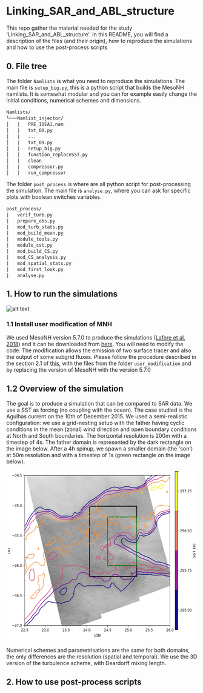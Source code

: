 # Linking_SAR_and_ABL_structure

This repo gather the material needed for the study 'Linking_SAR_and_ABL_structure'.
In this README, you will find a description of the files (and their origin), how to reproduce the simulations and how to use the post-process scripts

## 0. File tree
The folder `Namlists` is what you need to reproduce the simulations. The main file is `setup_big.py`, this is a python script that builds the MesoNH namlists. It is somewhat modular and you can for example easily change the initial conditions, numerical schemes and dimensions.
```
Namlists/
└───Namlist_injector/
│   |   PRE_IDEA1.nam
│   |   txt_00.py
│   |   ...
│   |   txt_09.py
│   |   setup_big.py
│   |   function_replaceSST.py
│   |   clean
│   |   compressor.py
│   |   run_compressor
```

The folder `post_process` is where are all python script for post-processing the simulation. The main file is `analyse.py`, where you can ask for specific plots with boolean switches variables.
```
post_process/
|   verif_turb.py
|   prepare_obs.py
|   mod_turb_stats.py
|   mod_build_mean.py
|   module_tools.py
|   module_cst.py
|   mod_build_CS.py
|   mod_CS_analysis.py
|   mod_spatial_stats.py
|   mod_first_look.py
|   analyse.py
```

## 1. How to run the simulations
![alt text](http://mesonh.aero.obs-mip.fr/mesonh57/Welcome?action=AttachFile&do=get&target=LogoMesoNH.jpg)
### 1.1 Install user modification of MNH
We used MesoNH version 5.7.0 to produce the simulations ([Lafore et al. 2018](https://doi.org/10.5194/gmd-11-1929-2018)) and it can be downloaded from [here](http://mesonh.aero.obs-mip.fr/mesonh56/Download).
You will need to modify the code. The modification allows the emission of two surface tracer and also the output of some subgrid fluxes.
Please follow the procedure described in the section 2.1 of [this](https://github.com/HugoJacq/ABL_response_to_SST_front/edit/main/), with the files from the folder `user_modification` and by replacing the version of MesoNH with the version 5.7.0

## 1.2 Overview of the simulation

The goal is to produce a simulation that can be compared to SAR data. We use a SST as forcing (no coupling with the ocean). The case studied is the Agulhas current on the 10th of December 2015. We used a semi-realistic configuration: we use a grid-nesting setup with the father having cyclic conditions in the mean (zonal) wind direction  and open boundary conditions at North and South boundaries. The horizontal resolution is 200m with a timestep of 4s. The father domain is represented by the dark rectangle on the image below. After a 4h spinup, we spawn a smaller domain (the 'son') at 50m resolution and with a timestep of 1s (green rectangle on the image below).
<p align="center">
  <img width="600" height="450" src="https://github.com/HugoJacq/Linking_SAR_and_ABL_structure/blob/main/SST_and_SAR.png">
</p>

Numerical schemes and parametrisations are the same for both domains, the only differences are the resolution (spatial and temporal). We use the 3D version of the turbulence scheme, with Deardorff mixing length.



## 2. How to use post-process scripts

